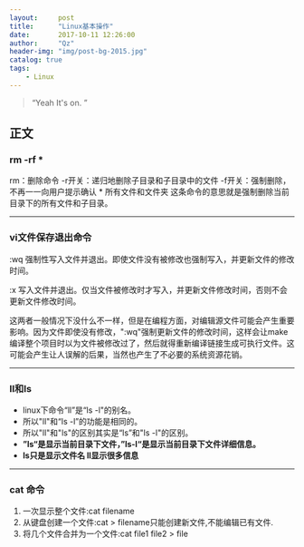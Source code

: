 ```yaml
---
layout:     post
title:      "Linux基本操作"
date:       2017-10-11 12:26:00
author:     "Qz"
header-img: "img/post-bg-2015.jpg"
catalog: true
tags:
    - Linux
---
```


> “Yeah It's on. ”


## 正文
 
### rm -rf *
rm：删除命令
-r开关：递归地删除子目录和子目录中的文件
-f开关：强制删除，不再一一向用户提示确认
\* 所有文件和文件夹
这条命令的意思就是强制删除当前目录下的所有文件和子目录。

----------

### vi文件保存退出命令
:wq   强制性写入文件并退出。即使文件没有被修改也强制写入，并更新文件的修改时间。

:x    写入文件并退出。仅当文件被修改时才写入，并更新文件修改时间，否则不会更新文件修改时间。

这两者一般情况下没什么不一样，但是在编程方面，对编辑源文件可能会产生重要影响。因为文件即使没有修改，":wq"强制更新文件的修改时间，这样会让make编译整个项目时以为文件被修改过了，然后就得重新编译链接生成可执行文件。这可能会产生让人误解的后果，当然也产生了不必要的系统资源花销。

----------

### ll和ls

* linux下命令“ll”是“ls -l"的别名。
* 所以"ll"和“ls -l”的功能是相同的。
* 所以"ll"和"ls"的区别其实是“ls”和"ls -l"的区别。
* **”ls“是显示当前目录下文件，”ls-l“是显示当前目录下文件详细信息。**
* **ls只是显示文件名   ll显示很多信息**

----------

### cat 命令

1. 一次显示整个文件:cat filename
2. 从键盘创建一个文件:cat > filename只能创建新文件,不能编辑已有文件.
3. 将几个文件合并为一个文件:cat file1 file2 > file
